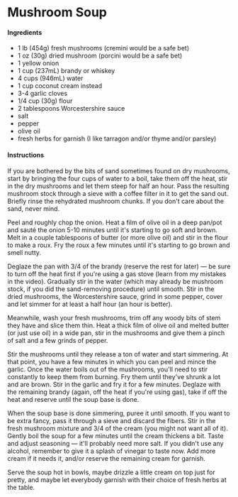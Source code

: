 # Mushroom Soup

#### Ingredients

- 1 lb (454g) fresh mushrooms (cremini would be a safe bet)
- 1 oz (30g) dried mushroom (porcini would be a safe bet)
- 1 yellow onion
- 1 cup (237mL) brandy or whiskey
- 4 cups (946mL) water
- 1 cup coconut cream instead
- 3-4 garlic cloves
- 1/4 cup (30g) flour
- 2 tablespoons Worcestershire sauce
- salt
- pepper
- olive oil
- fresh herbs for garnish (I like tarragon and/or thyme and/or parsley)

#### Instructions

If you are bothered by the bits of sand sometimes found on dry mushrooms, start by bringing the four cups of water to a boil, take them off the heat, stir in the dry mushrooms and let them steep for half an hour. Pass the resulting mushroom stock through a sieve with a coffee filter in it to get the sand out. Briefly rinse the rehydrated mushroom chunks. If you don't care about the sand, never mind.

Peel and roughly chop the onion. Heat a film of olive oil in a deep pan/pot and sauté the onion 5-10 minutes until it's starting to go soft and brown. Melt in a couple tablespoons of butter (or more olive oil) and stir in the flour to make a roux. Fry the roux a few minutes until it's starting to go brown and smell nutty.

Deglaze the pan with 3/4 of the brandy (reserve the rest for later) — be sure to turn off the heat first if you're using a gas stove (learn from my mistakes in the video). Gradually stir in the water (which may already be mushroom stock, if you did the sand-removing procedure) until smooth. Stir in the dried mushrooms, the Worcestershire sauce, grind in some pepper, cover and let simmer for at least a half hour (an hour is better).

Meanwhile, wash your fresh mushrooms, trim off any woody bits of stem they have and slice them thin. Heat a thick film of olive oil and melted butter (or just use oil) in a wide pan, stir in the mushrooms and give them a pinch of salt and a few grinds of pepper.

Stir the mushrooms until they release a ton of water and start simmering. At that point, you have a few minutes in which you can peel and mince the garlic. Once the water boils out of the mushrooms, you'll need to stir constantly to keep them from burning. Fry them until they've shrunk a lot and are brown. Stir in the garlic and fry it for a few minutes. Deglaze with the remaining brandy (again, off the heat if you're using gas), take if off the heat and reserve until the soup base is done.

When the soup base is done simmering, puree it until smooth. If you want to be extra fancy, pass it through a sieve and discard the fibers. Stir in the fresh mushroom mixture and 3/4 of the cream (you might not want all of it). Gently boil the soup for a few minutes until the cream thickens a bit. Taste and adjust seasoning — it'll probably need more salt. If you didn't use any alcohol, remember to give it a splash of vinegar to taste now. Add more cream if it needs it, and/or reserve the remaining cream for garnish.

Serve the soup hot in bowls, maybe drizzle a little cream on top just for pretty, and maybe let everybody garnish with their choice of fresh herbs at the table.